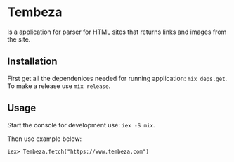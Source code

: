 # Tembeza

Is a application for parser for HTML sites that returns links and images from the site.

## Installation

First get all the dependenices needed for running application: `mix deps.get`. To make a release use `mix release`.

## Usage

Start the console for development use: `iex -S mix`.

Then use example below:

```
iex> Tembeza.fetch("https://www.tembeza.com")
```
